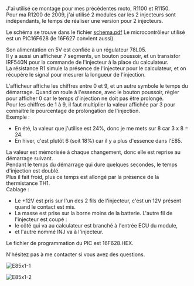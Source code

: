 J'ai utilisé ce montage pour mes précédentes moto, R1100 et R1150.  
Pour ma R1200 de 2009, j'ai utilisé 2 modules car les 2 injecteurs sont indépendants, le temps de réaliser une version pour 2 injecteurs.

Le schéma se trouve dans le fichier [schema.pdf](https://github.com/user-attachments/files/17691398/schema.pdf)
Le microcontrôleur utilisé est un PIC16F628 (le 16F627 convient aussi).  

Son alimentation en 5V est confiée à un régulateur 78L05.  
Il y a aussi un afficheur 7 segments, un bouton poussoir, et un transistor IRF540N pour la commande de l'injecteur à la place du calculateur.  
La résistance R1 simule la présence de l'injecteur pour le calculateur, et on récupère le signal pour mesurer la longueur de l'injection. 

L'afficheur affiche les chiffres entre 0 et 9, et un autre symbole le temps du démarrage. Quand on roule à l'essence, avec le bouton poussoir, règler pour afficher 0 car le temps d'injection ne doit pas être prolongé.  
Pour les chiffres de 1 à 9, il faut multiplier la valeur affichée par 3 pour connaitre le pourcentage de prolongation de l'injection.  
Exemple :  
- En été, la valeur que j'utilise est 24%, donc je me mets sur 8 car 3 x 8 = 24.  
- En hiver, c'est plutôt 6 (soit 18%) car il y a plus d'essence dans l'E85. 
   
La valeur est mémorisée à chaque changement, donc elle est reprise au démarrage suivant.  
Pendant le temps du démarrage qui dure quelques secondes, le temps d'injection est doublé.  
Plus il fait froid, plus ce temps est allongé par la présence de la thermistance TH1.  
Cablage :  
- Le +12V est pris sur l'un des 2 fils de l'injecteur, c'est un 12V présent quand le contact est mis.
- La masse est prise sur la borne moins de la batterie.
L'autre fil de l'injecteur est coupé :
- le côté qui va au calculateur est branché à l'entrée ECU du module,
- et l'autre nommé INJ va à l'injecteur.  

Le fichier de programmation du PIC est 16F628.HEX.  

N'hésitez pas à me contacter si vous avez des questions.  

![E85x1-1](https://github.com/user-attachments/assets/fc7f4c33-14c4-4329-bec7-4dc99d7f11ee)

![E85x1-2](https://github.com/user-attachments/assets/cec7f6b6-6d40-43f9-a37a-7efee5910ab8)

